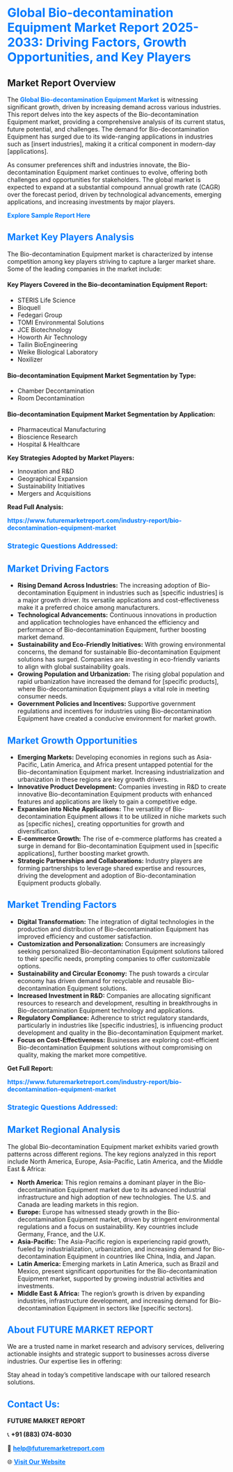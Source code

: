 <h1 style="color: #007BFF;">Global Bio-decontamination Equipment Market Report 2025-2033: Driving Factors, Growth Opportunities, and Key Players</h1>

<section id="overview">
<h2>Market Report Overview</h2>
<p>The <a href="https://www.futuremarketreport.com/industry-report/bio-decontamination-equipment-market" style="color: #007BFF; text-decoration: none;"><strong>Global Bio-decontamination Equipment Market</strong></a> is witnessing significant growth, driven by increasing demand across various industries. This report delves into the key aspects of the Bio-decontamination Equipment market, providing a comprehensive analysis of its current status, future potential, and challenges. The demand for Bio-decontamination Equipment has surged due to its wide-ranging applications in industries such as [insert industries], making it a critical component in modern-day [applications].</p>
<p>As consumer preferences shift and industries innovate, the Bio-decontamination Equipment market continues to evolve, offering both challenges and opportunities for stakeholders. The global market is expected to expand at a substantial compound annual growth rate (CAGR) over the forecast period, driven by technological advancements, emerging applications, and increasing investments by major players.</p>
</section>

<section id="overview">
<p><a href="https://www.futuremarketreport.com/request-sample/reportId=58967" style="color: #007BFF; text-decoration: none;"><strong>Explore Sample Report Here</strong></a></p>
</section>

<section id="key-players">
<h2 style="color: #007BFF;">Market Key Players Analysis</h2>
<p>The Bio-decontamination Equipment market is characterized by intense competition among key players striving to capture a larger market share. Some of the leading companies in the market include:</p>
<h4>Key Players Covered in the Bio-decontamination Equipment Report:</h4>
<ul><li>STERIS Life Science</li><li>Bioquell</li><li>Fedegari Group</li><li>TOMI Environmental Solutions</li><li>JCE Biotechnology</li><li>Howorth Air Technology</li><li>Tailin BioEngineering</li><li>Weike Biological Laboratory</li><li>Noxilizer</li></ul>
<h4>Bio-decontamination Equipment Market Segmentation by Type:</h4>
<ul><li>Chamber Decontamination</li><li>Room Decontamination</li></ul>

<h4>Bio-decontamination Equipment Market Segmentation by Application:</h4>
<ul><li>Pharmaceutical Manufacturing</li><li>Bioscience Research</li><li>Hospital &amp; Healthcare</li></ul>
<p><strong>Key Strategies Adopted by Market Players:</strong></p>
<ul>
<li>Innovation and R&D</li>
<li>Geographical Expansion</li>
<li>Sustainability Initiatives</li>
<li>Mergers and Acquisitions</li>
</ul>
</section>

<section>
<p><strong>Read Full Analysis: </strong></p><a href="https://www.futuremarketreport.com/industry-report/bio-decontamination-equipment-market" style="color: #007BFF; text-decoration: none;"><strong>https://www.futuremarketreport.com/industry-report/bio-decontamination-equipment-market</strong></a>
<h3 style="color: #007BFF;">Strategic Questions Addressed:</h3>
</section>

<section id="driving-factors">
<h2 style="color: #007BFF;">Market Driving Factors</h2>
<ul>
<li><strong>Rising Demand Across Industries:</strong> The increasing adoption of Bio-decontamination Equipment in industries such as [specific industries] is a major growth driver. Its versatile applications and cost-effectiveness make it a preferred choice among manufacturers.</li>
<li><strong>Technological Advancements:</strong> Continuous innovations in production and application technologies have enhanced the efficiency and performance of Bio-decontamination Equipment, further boosting market demand.</li>
<li><strong>Sustainability and Eco-Friendly Initiatives:</strong> With growing environmental concerns, the demand for sustainable Bio-decontamination Equipment solutions has surged. Companies are investing in eco-friendly variants to align with global sustainability goals.</li>
<li><strong>Growing Population and Urbanization:</strong> The rising global population and rapid urbanization have increased the demand for [specific products], where Bio-decontamination Equipment plays a vital role in meeting consumer needs.</li>
<li><strong>Government Policies and Incentives:</strong> Supportive government regulations and incentives for industries using Bio-decontamination Equipment have created a conducive environment for market growth.</li>
</ul>
</section>

<section id="growth-opportunities">
<h2 style="color: #007BFF;">Market Growth Opportunities</h2>
<ul>
<li><strong>Emerging Markets:</strong> Developing economies in regions such as Asia-Pacific, Latin America, and Africa present untapped potential for the Bio-decontamination Equipment market. Increasing industrialization and urbanization in these regions are key growth drivers.</li>
<li><strong>Innovative Product Development:</strong> Companies investing in R&D to create innovative Bio-decontamination Equipment products with enhanced features and applications are likely to gain a competitive edge.</li>
<li><strong>Expansion into Niche Applications:</strong> The versatility of Bio-decontamination Equipment allows it to be utilized in niche markets such as [specific niches], creating opportunities for growth and diversification.</li>
<li><strong>E-commerce Growth:</strong> The rise of e-commerce platforms has created a surge in demand for Bio-decontamination Equipment used in [specific applications], further boosting market growth.</li>
<li><strong>Strategic Partnerships and Collaborations:</strong> Industry players are forming partnerships to leverage shared expertise and resources, driving the development and adoption of Bio-decontamination Equipment products globally.</li>
</ul>
</section>

<section id="trending-factors">
<h2 style="color: #007BFF;">Market Trending Factors</h2>
<ul>
<li><strong>Digital Transformation:</strong> The integration of digital technologies in the production and distribution of Bio-decontamination Equipment has improved efficiency and customer satisfaction.</li>
<li><strong>Customization and Personalization:</strong> Consumers are increasingly seeking personalized Bio-decontamination Equipment solutions tailored to their specific needs, prompting companies to offer customizable options.</li>
<li><strong>Sustainability and Circular Economy:</strong> The push towards a circular economy has driven demand for recyclable and reusable Bio-decontamination Equipment solutions.</li>
<li><strong>Increased Investment in R&D:</strong> Companies are allocating significant resources to research and development, resulting in breakthroughs in Bio-decontamination Equipment technology and applications.</li>
<li><strong>Regulatory Compliance:</strong> Adherence to strict regulatory standards, particularly in industries like [specific industries], is influencing product development and quality in the Bio-decontamination Equipment market.</li>
<li><strong>Focus on Cost-Effectiveness:</strong> Businesses are exploring cost-efficient Bio-decontamination Equipment solutions without compromising on quality, making the market more competitive.</li>
</ul>
</section>

<section>
<p><strong>Get Full Report: </strong></p><a href="https://www.futuremarketreport.com/industry-report/bio-decontamination-equipment-market" style="color: #007BFF; text-decoration: none;"><strong>https://www.futuremarketreport.com/industry-report/bio-decontamination-equipment-market</strong></a>
<h3 style="color: #007BFF;">Strategic Questions Addressed:</h3>
</section>


<section id="regional-analysis">
<h2 style="color: #007BFF;">Market Regional Analysis</h2>
<p>The global Bio-decontamination Equipment market exhibits varied growth patterns across different regions. The key regions analyzed in this report include North America, Europe, Asia-Pacific, Latin America, and the Middle East & Africa:</p>
<ul>
<li><strong>North America:</strong> This region remains a dominant player in the Bio-decontamination Equipment market due to its advanced industrial infrastructure and high adoption of new technologies. The U.S. and Canada are leading markets in this region.</li>
<li><strong>Europe:</strong> Europe has witnessed steady growth in the Bio-decontamination Equipment market, driven by stringent environmental regulations and a focus on sustainability. Key countries include Germany, France, and the U.K.</li>
<li><strong>Asia-Pacific:</strong> The Asia-Pacific region is experiencing rapid growth, fueled by industrialization, urbanization, and increasing demand for Bio-decontamination Equipment in countries like China, India, and Japan.</li>
<li><strong>Latin America:</strong> Emerging markets in Latin America, such as Brazil and Mexico, present significant opportunities for the Bio-decontamination Equipment market, supported by growing industrial activities and investments.</li>
<li><strong>Middle East & Africa:</strong> The region’s growth is driven by expanding industries, infrastructure development, and increasing demand for Bio-decontamination Equipment in sectors like [specific sectors].</li>
</ul>
</section>

<footer>
<h2 style="color: #007BFF;">About FUTURE MARKET REPORT</h2>
<p>We are a trusted name in market research and advisory services, delivering actionable insights and strategic support to businesses across diverse industries. Our expertise lies in offering:</p>

<p>Stay ahead in today’s competitive landscape with our tailored research solutions.</p>

<h2 style="color: #007BFF;">Contact Us:</h2>
<p><strong>FUTURE MARKET REPORT</strong></p>
<p>📞 <strong>+91 (883) 074-8030</strong></p>
<p>📧 <strong><a href="mailto:help@futuremarketreport.com" style="color: #007BFF;">help@futuremarketreport.com</a></strong></p>
<p>🌐 <strong><a href="https://www.futuremarketreport.com/" style="color: #007BFF;">Visit Our Website</a></strong></p>
</footer>